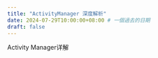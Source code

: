 ```yaml
---
title: "ActivityManager 深度解析"
date: 2024-07-29T10:00:00+08:00 # 一個過去的日期
draft: false
---
```

Activity Manager详解